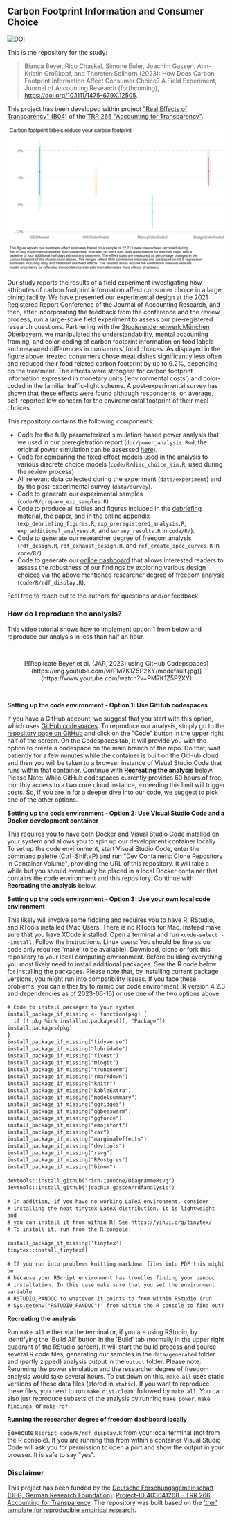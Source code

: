 ## Carbon Footprint Information and Consumer Choice

[![DOI](https://zenodo.org/badge/DOI/10.5281/zenodo.8188497.svg)](https://doi.org/10.5281/zenodo.8188497)

This is the repository for the study:

> Bianca Beyer, Rico Chaskel, Simone Euler, Joachim Gassen, Ann-Kristin Großkopf, and Thorsten Sellhorn (2023): How Does Carbon Footprint Information Affect Consumer Choice? A Field Experiment, Journal of Accounting Research (forthcoming), https://doi.org/10.1111/1475-679X.12505.

This project has been developed within project ["Real Effects of Transparency" (B04)](https://www.accounting-for-transparency.de/projects/real-effects-of-transparency) of the [TRR 266 "Accounting for Transparency"](https://www.accounting-for-transparency.de). 

<p align="center">
<img src="https://raw.githubusercontent.com/trr266/carbonfood/main/static/debriefing_res_exp.svg" alt="Carbon footprint effects of Beyer et al. (JAR, forthcoming)">
</p>

Our study reports the results of a field experiment investigating how attributes of carbon footprint information affect consumer choice in a large dining facility. We have presented our experimental design at the 2021 Registered Report Conference of the Journal of Accounting Research, and then, after incorporating the feedback from the conference and the review process, run a large-scale field experiment to assess our pre-registered research questions. Partnering with the [Studierendenenwerk München Oberbayern](https://www.studierendenwerk-muenchen-oberbayern.de/en/), we manipulated the understandability, mental accounting framing, and color-coding of carbon footprint information on food labels and measured differences in consumers’ food choices. As displayed in the figure above, treated consumers chose meat dishes significantly less often and reduced their food related carbon footprint by up to 9.2%, depending on the treatment. The effects were strongest for carbon footprint information expressed in monetary units (‘environmental costs’) and color-coded in the familiar traffic-light scheme. A post-experimental survey has shown that these effects were found although respondents, on average, self-reported low concern for the environmental footprint of their meal choices.

This repository contains the following components:

- Code for the fully parameterized simulation-based power analysis that we used in our preregistration report (`doc/power_analysis.Rmd`, the original power simulation can be assessed  [here](https://trr266.de/carbonfood/power_analysis.html)). 
- Code for comparing the fixed effect models used in the analysis to various discrete choice models (`code/R/disc_choice_sim.R`, used during the review process)
- All relevant data collected during the experiment (`data/experiment`) and by the post-experimental survey (`data/survey`).
- Code to generate our experimental samples (`code/R/prepare_exp_samples.R`)
- Code to produce all tables and figures included in the [debriefing material](https://www.accounting-for-transparency.de/can-carbon-footprint-information-influence-consumer-choice/), the paper, and in the online appendix (`exp_debriefing_figures.R`, `exp_preregistered_analysis.R`,  `exp_additional_analyses.R`, and `survey_results.R` in `code/R/`).
- Code to generate our researcher degree of freedom analysis (`rdf_design.R`, `rdf_exhaust_design.R`, and `ref_create_spec_curves.R` in `code/R/`)
- Code to generate our [online dashboard](https://trr266.de/carbonfood/) that allows interested readers to assess the robustness of our findings by exploring various design choices via the above mentioned researcher degree of freedom analysis (`code/R/rdf_display.R`).

Feel free to reach out to the authors for questions and/or feedback.


### How do I reproduce the analysis?

This video tutorial shows how to implement option 1 from below and reproduce our analysis in less than half an hour. 

<p>&nbsp;</p>
<p align="center">
[![Replicate Beyer et al. (JAR, 2023) using GitHub Codepspaces](https://img.youtube.com/vi/PM7K1Z5P2XY/mqdefault.jpg)](https://www.youtube.com/watch?v=PM7K1Z5P2XY)
</p>
<p>&nbsp;</p>

**Setting up the code environment - Option 1: Use GitHub codespaces** 

If you have a GitHub account, we suggest that you start with this option, which uses [GitHub codespaces](https://github.com/features/codespaces). To reproduce our analysis, simply go to the [repository page on GitHub](https://github.com/trr266/carbonfood) and click on the "Code" button in the upper right half of the screen. On the Codespaces tab, it will provide you with the option to create a codespace on the main branch of the repo. Do that, wait patiently for a few minutes while the container is built on the GitHub cloud and then you will be taken to a browser instance of Visual Studio Code that runs within that container. Continue with **Recreating the analysis** below. Please Note: While GitHub codespaces currently provides 60 hours of free monthly access to a two core cloud instance, exceeding this limit will trigger costs. So, if you are in for a deeper dive into our code, we suggest to pick one of the other options.


**Setting up the code environment - Option 2: Use Visual Studio Code and a Docker development container** 

This requires you to have both [Docker](https://www.docker.com) and [Visual Studio Code](https://code.visualstudio.com) installed on your system and allows you to spin up our development container locally. To set up the code environment, start Visual Studio Code, enter the command palette (Ctrl+Shift+P) and run "Dev Containers: Clone Repository in Container Volume", providing the URL of this repository. It will take a while but you should eventually be placed in a local Docker container that contains the code environment and this repository. Continue with **Recreating the analysis** below.


**Setting up the code environment - Option 3: Use your own local code environment** 

This likely will involve some fiddling and requires you to have R, RStudio, and RTools installed (Mac Users: There is no RTools for Mac. Instead make sure that you have XCode installed. Open a terminal and run `xcode-select --install`. Follow the instructions. Linux users: You should be fine as our code only requires 'make' to be available). Download, clone or fork this repository to your local computing environment. Before building everything you most likely need to install additional packages. See the R code below for installing the packages. Please note that, by installing current package versions, you might run into compatibility issues. If you face these problems, you can either try to mimic our code environment (R version 4.2.3 and dependencies as of 2023-06-16) or use one of the two options above.

```
# Code to install packages to your system
install_package_if_missing <- function(pkg) {
  if (! pkg %in% installed.packages()[, "Package"]) install.packages(pkg)
}
install_package_if_missing("tidyverse")
install_package_if_missing("lubridate")
install_package_if_missing("fixest")
install_package_if_missing("mlogit")
install_package_if_missing("truncnorm")
install_package_if_missing("rmarkdown")
install_package_if_missing("knitr")
install_package_if_missing("kableExtra")
install_package_if_missing("modelsummary")
install_package_if_missing("ggridges")
install_package_if_missing("ggbeeswarm")
install_package_if_missing("ggforce")
install_package_if_missing("emojifont")
install_package_if_missing("car")
install_package_if_missing("marginaleffects")
install_package_if_missing("devtools")
install_package_if_missing("rsvg")
install_package_if_missing("RPostgres")
install_package_if_missing("binom")

devtools::install_github("rich-iannone/DiagrammeRsvg")
devtools::install_github("joachim-gassen/rdfanalysis")

# In addition, if you have no working LaTeX environment, consider
# installing the neat tinytex LateX distribution. It is lightweight and
# you can install it from within R! See https://yihui.org/tinytex/
# To install it, run from the R console:

install_package_if_missing('tinytex')
tinytex::install_tinytex()

# If you run into problems knitting markdown files into PDF this might be 
# because your RScript environment has troubles finding your pandoc 
# installation. In this case make sure that you set the environment variable
# RSTUDIO_PANDOC to whatever it points to from within RStudio (run
# Sys.getenv("RSTUDIO_PANDOC")' from within the R console to find out)
```

**Recreating the analysis**

Run `make all` either via the terminal or, if you are using RStudio, by identifying the 'Build All' button in the 'Build' tab (normally in the upper right quadrant of the RStudio screen). It will start the build process and source several R code files, generating our samples in the `data/generated` folder and (partly zipped) analysis output in the `output` folder. Please note: Rerunning the power simulation and the researcher degree of freedom analysis would take several hours. To cut down on this, `make all` uses static versions of these data files (stored in `static`). If you want to reproduce these files, you need to run `make dist-clean`, followed by `make all`. You can also just reproduce subsets of the analysis by running `make power`, `make findings`, or `make rdf`.


**Running the researcher degree of freedom dashboard locally**

Eexecute `Rscript code/R/rdf_display.R` from your local terminal (not from the R console). If you are running this from within a container Visual Studio Code will ask you for permission to open a port and show the output in your browser. It is safe to say "yes".


### Disclaimer

This project has been funded by the [Deutsche Forschungsgemeinschaft (DFG, German Research Foundation)](https://www.dfg.de/): [Project-ID 403041268 – TRR 266 Accounting for Transparency](https://www.accounting-for-transparency.de/).
The repository was built based on the ['trer' template for reproducible empirical research](https://github.com/trr266/trer).

